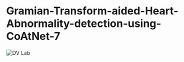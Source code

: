 # Gramian-Transform-aided-Heart-Abnormality-detection-using-CoAtNet-7
![DV Lab](https://user-images.githubusercontent.com/61882608/165906529-aa2b604a-74c6-4729-b9f0-7355004d8d45.jpg)
